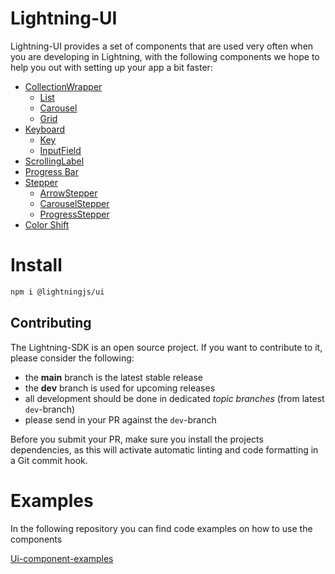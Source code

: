 # Lightning-UI

Lightning-UI provides a set of components that are used very often when you are developing in Lightning, with the following components we hope to help you out with setting up your app a bit faster: 

* [CollectionWrapper](docs/CollectionWrapper/index.md)
    * [List](docs/CollectionWrapper/List.md)
    * [Carousel](docs/CollectionWrapper/Carousel.md)
    * [Grid](docs/CollectionWrapper/Grid.md)
* [Keyboard](docs/Keyboard/index.md)
    * [Key](docs/Keyboard/Key.md)
    * [InputField](docs/Keyboard/InputField.md)
* [ScrollingLabel](docs/ScrollingLabel.md)
* [Progress Bar](ProgressBar.md)
* [Stepper](Stepper/index.md)
    * [ArrowStepper](Stepper/ArrowStepper.md)
    * [CarouselStepper](Stepper/CarouselStepper.md)
    * [ProgressStepper](Stepper/ProgressStepper.md)
* [Color Shift](ColorShift.md)

# Install

```bash
npm i @lightningjs/ui
```

## Contributing

The Lightning-SDK is an open source project. If you want to contribute to it, please consider the following:

- the **main** branch is the latest stable release
- the **dev** branch is used for upcoming releases
- all development should be done in dedicated *topic branches* (from latest `dev`-branch)
- please send in your PR against the `dev`-branch

Before you submit your PR, make sure you install the projects dependencies, as this will activate automatic
linting and code formatting in a Git commit hook.

# Examples
In the following repository you can find code examples on how to use the components

[Ui-component-examples](https://github.com/mlapps/ui-component-examples)